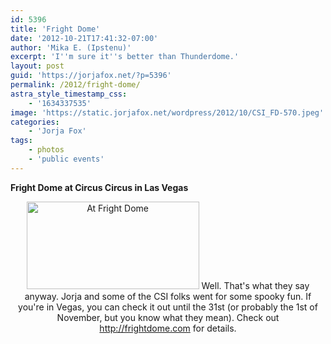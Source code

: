 ```yaml
---
id: 5396
title: 'Fright Dome'
date: '2012-10-21T17:41:32-07:00'
author: 'Mika E. (Ipstenu)'
excerpt: 'I''m sure it''s better than Thunderdome.'
layout: post
guid: 'https://jorjafox.net/?p=5396'
permalink: /2012/fright-dome/
astra_style_timestamp_css:
    - '1634337535'
image: 'https://static.jorjafox.net/wordpress/2012/10/CSI_FD-570.jpeg'
categories:
    - 'Jorja Fox'
tags:
    - photos
    - 'public events'
---
```


**Fright Dome **at** Circus Circus in Las Vegas**
<p style="text-align: center;"><a href="https://jorjafox.net/gallery/pub/events/20121020-frightdome/CSI_FD-570.jpg"><img class="size-medium wp-image-5398 aligncenter" title="At Fright Dome" src="//static.jorjafox.net/wordpress/2012/10/CSI_FD-570-276x140.jpeg" alt="At Fright Dome" width="276" height="140" /></a>
Well. That's what they say anyway. Jorja and some of the CSI folks went for some spooky fun. If you're in Vegas, you can check it out until the 31st (or probably the 1st of November, but you know what they mean). Check out <a href="http://frightdome.com">http://frightdome.com</a> for details.
